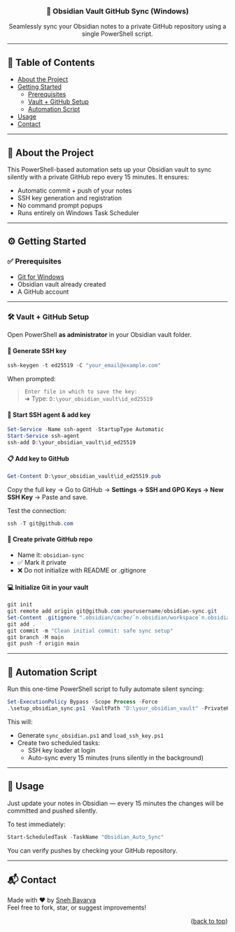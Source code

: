 <a id="readme-top"></a>

<h3 align="center">💾 Obsidian Vault GitHub Sync (Windows)</h3>

<p align="center">
  Seamlessly sync your Obsidian notes to a private GitHub repository using a single PowerShell script.
  <br />
</p>

---

## 📑 Table of Contents

- [About the Project](#about-the-project)
- [Getting Started](#getting-started)
  - [Prerequisites](#prerequisites)
  - [Vault + GitHub Setup](#vault--github-setup)
  - [Automation Script](#automation-script)
- [Usage](#usage)
- [Contact](#contact)

---

## 🧠 About the Project

This PowerShell-based automation sets up your Obsidian vault to sync silently with a private GitHub repo every 15 minutes. It ensures:

- Automatic commit + push of your notes
- SSH key generation and registration
- No command prompt popups
- Runs entirely on Windows Task Scheduler

---

## ⚙️ Getting Started

### ✅ Prerequisites

- [Git for Windows](https://git-scm.com/download/win)
- Obsidian vault already created
- A GitHub account

---

### 🛠️ Vault + GitHub Setup

Open PowerShell **as administrator** in your Obsidian vault folder.

#### 🔐 Generate SSH key

```powershell
ssh-keygen -t ed25519 -C "your_email@example.com"
```

When prompted:
> `Enter file in which to save the key:`  
> ➜ Type: `D:\your_obsidian_vault\id_ed25519`

#### 🔑 Start SSH agent & add key

```powershell
Set-Service -Name ssh-agent -StartupType Automatic
Start-Service ssh-agent
ssh-add D:\your_obsidian_vault\id_ed25519
```

#### 📋 Add key to GitHub

```powershell
Get-Content D:\your_obsidian_vault\id_ed25519.pub
```

Copy the full key → Go to GitHub → **Settings → SSH and GPG Keys → New SSH Key** → Paste and save.

Test the connection:

```powershell
ssh -T git@github.com
```

#### 📁 Create private GitHub repo

- Name it: `obsidian-sync`
- ✅ Mark it private
- ❌ Do not initialize with README or .gitignore

#### 💻 Initialize Git in your vault

```powershell
git init
git remote add origin git@github.com:yourusername/obsidian-sync.git
Set-Content .gitignore ".obsidian/cache/`n.obsidian/workspace`n.obsidian/plugins`nid_ed25519`nid_ed25519.pub`nscripts/"
git add .
git commit -m "Clean initial commit: safe sync setup"
git branch -M main
git push -f origin main
```

---

## 🤖 Automation Script

Run this one-time PowerShell script to fully automate silent syncing:

```powershell
Set-ExecutionPolicy Bypass -Scope Process -Force
.\setup_obsidian_sync.ps1 -VaultPath "D:\your_obsidian_vault" -PrivateKeyPath "D:\your_obsidian_vault\id_ed25519"
```

This will:
- Generate `sync_obsidian.ps1` and `load_ssh_key.ps1`
- Create two scheduled tasks:
  - SSH key loader at login
  - Auto-sync every 15 minutes (runs silently in the background)

---

## 🧪 Usage

Just update your notes in Obsidian — every 15 minutes the changes will be committed and pushed silently.

To test immediately:

```powershell
Start-ScheduledTask -TaskName "Obsidian_Auto_Sync"
```

You can verify pushes by checking your GitHub repository.

---

## 📬 Contact

Made with ❤️ by [Sneh Bavarva](https://snehbavarva.com)  
Feel free to fork, star, or suggest improvements!

<p align="right">(<a href="#readme-top">back to top</a>)</p>

